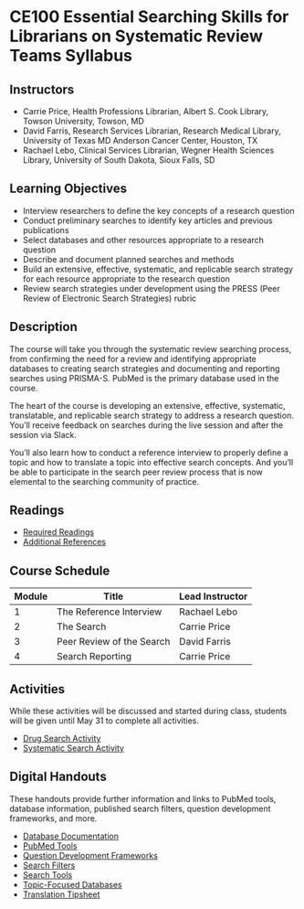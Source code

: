 # CE100 Essential Searching Skills for Librarians on Systematic Review Teams Syllabus

## Instructors

- Carrie Price, Health Professions Librarian, Albert S. Cook Library, Towson University, Towson, MD
- David Farris, Research Services Librarian, Research Medical Library, University of Texas MD Anderson Cancer Center, Houston, TX
- Rachael Lebo, Clinical Services Librarian, Wegner Health Sciences Library, University of South Dakota, Sioux Falls, SD

## Learning Objectives
* Interview researchers to define the key concepts of a research question
* Conduct preliminary searches to identify key articles and previous publications
* Select databases and other resources appropriate to a research question
* Describe and document planned searches and methods
* Build an extensive, effective, systematic, and replicable search strategy for each resource appropriate to the research question
* Review search strategies under development using the PRESS (Peer Review of Electronic Search Strategies) rubric

## Description

The course will take you through the systematic review searching process, from confirming the need for a review and identifying appropriate databases to creating search strategies and documenting and reporting searches using PRISMA-S. PubMed is the primary database used in the course. 

The heart of the course is developing an extensive, effective, systematic, translatable, and replicable search strategy to address a research question. You’ll receive feedback on searches during the live session and after the session via Slack. 

You’ll also learn how to conduct a reference interview to properly define a topic and how to translate a topic into effective search concepts. And you’ll be able to participate in the search peer review process that is now elemental to the searching community of practice.

## Readings
- [Required Readings](https://github.com/carrieprice78/mla-search-course-2022/blob/main/readings/required-readings.md)
- [Additional References](https://github.com/carrieprice78/mla-search-course-2022/blob/main/readings/suggested-readings.md)

## Course Schedule

| Module   | Title | Lead Instructor |
| ----------- | ----------- | -------|
| 1   | The Reference Interview | Rachael Lebo |
| 2 | The Search      | Carrie Price |
| 3 | Peer Review  of the Search | David Farris |
| 4 | Search Reporting | Carrie Price |

## Activities

While these activities will be discussed and started during class, students will be given until May 31 to complete all activities.

- [Drug Search Activity](https://github.com/carrieprice78/mla-search-course-2022/blob/main/activities/drug-search-activity.md)
- [Systematic Search Activity](https://github.com/carrieprice78/mla-search-course-2022/blob/main/activities/systematic-search-activity.md)

## Digital Handouts

These handouts provide further information and links to PubMed tools, database information, published search filters, question development frameworks, and more.

- [Database Documentation](https://github.com/carrieprice78/mla-search-course-2022/blob/main/handouts/database-documentation-handout.md)
- [PubMed Tools](https://github.com/carrieprice78/mla-search-course-2022/blob/main/handouts/pubmed-tools.md)
- [Question Development Frameworks](https://github.com/carrieprice78/mla-search-course-2022/blob/main/handouts/question-development-frameworks.md)
- [Search Filters](https://github.com/carrieprice78/mla-search-course-2022/blob/main/handouts/search-filters.md)
- [Search Tools](https://github.com/carrieprice78/mla-search-course-2022/blob/main/handouts/search-tools.md)
- [Topic-Focused Databases](https://drive.google.com/file/d/1AUwQeKGaHqbiPggyJlaHg-RRZdGOeKcx/view?usp=sharing)
- [Translation Tipsheet](https://github.com/carrieprice78/mla-search-course-2022/blob/main/handouts/translation-tipsheet.md)





